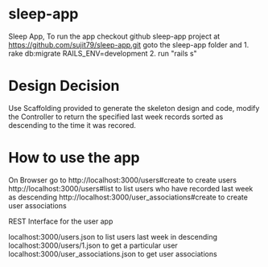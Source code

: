 # sleep-app
Sleep App, To run the app checkout github sleep-app project at https://github.com/sujit79/sleep-app.git
goto the sleep-app folder and 
	1. rake db:migrate RAILS_ENV=development
	2. run "rails s"

# Design Decision
Use Scaffolding provided to generate the skeleton design and code, modify the Controller to return the
specified last week records sorted as descending to the time it was recored.

# How to use the app
On Browser go to 
	http://localhost:3000/users#create to create users
	http://localhost:3000/users#list to list users who have recorded last week as descending
	http://localhost:3000/user_associations#create to create user associations
	
REST Interface for the user app

localhost:3000/users.json to list users last week in descending
localhost:3000/users/1.json to get a particular user
localhost:3000/user_associations.json to get user associations


